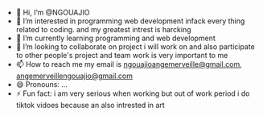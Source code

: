 - 👋 Hi, I’m @NGOUAJIO
- 👀 I’m interested in programming web development infack every thing related to coding. and my greatest intrest is harcking
- 🌱 I’m currently learning programming and web development
- 💞️ I’m looking to collaborate on project i will work on and also participate to other people's project and team work is very important to me
- 📫 How to reach me my email is ngouajioangemerveille@gmail.com, angemerveillengouajio@gmail.com
- 😄 Pronouns: ...
- ⚡ Fun fact: i am very serious when working but out of work period i do tiktok vidoes because an also intrested in art

<!---
NGOUAJIO/NGOUAJIO is a ✨ special ✨ repository because its `README.md` (this file) appears on your GitHub profile.
You can click the Preview link to take a look at your changes.
--->
